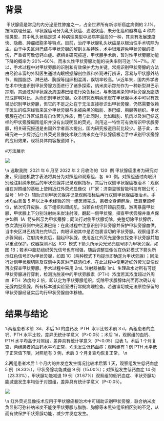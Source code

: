 # 背景

​ 甲状腺癌是常见的内分泌恶性肿瘤之一，占全世界所有新诊断癌症病例的 2.1%。按照病理分型，甲状腺癌可分为乳头状癌、滤泡状癌、未分化癌和髓样癌 4 种病理类型，其中乳头状癌是这 4 种病理类型中发病率最高的一种，其具有发展速度快、隐蔽、肿瘤细胞多等特点。目前，治疗甲状腺乳头状癌是以根治性手术切除为主。由于中央区淋巴结与甲状旁腺的解剖关系特殊，术中很难避免甲状旁腺的损伤，严重者可致低钙血症。据相关研究报道，甲状腺手术后，暂时性甲状旁腺功能下降的概率为 20%~60%，而永久性甲状旁腺功能的丧失率则可达 1%~7%。所以，手术过程中对甲状旁腺的识别和有效保护尤为关键。常规识别甲状旁腺的方法由经验丰富的外科医生通过肉眼根据解剖位置和外观进行辨识，容易与甲状腺外结节、周围脂肪、淋巴结、胸腺等组织相混淆，误切率较高。\n
​ 近年来，国内外学者在术中快速识别甲状旁腺方面进行了诸多探索，纳米炭示踪剂作为一种新型淋巴示踪剂，其通过对甲状腺及周围淋巴结进行染色标记，与未被黑染的甲状旁腺及脂肪形成鲜明对比，从而识别甲状旁腺。众多研究表明纳米炭在甲状腺手术中可以有效辅助识别甲状旁腺，但它的不足之处在于无法直接标识出甲状旁腺，仍然需要依赖于医生的临床经验来区分甲状旁腺与未被染黑的脂肪、淋巴结、胸腺等组织。甲状旁腺在近红外区域具有自体荧光性质，而与此同时，比如脂肪、肌肉以及淋巴结这样的甲状旁腺周围组织并没有出现明显的荧光。利用这一特性可有效辨识甲状腺旁腺，相关研究报道是由国外学者首次提出，国内研究报道目前比较少。基于此，本研究进一步探讨近红外荧光显像技术联合纳米炭在甲状腺癌根治手中识别甲状旁腺的应用效果，现将具体内容报道如下。

#方法展示

![](/md/21/21_3.png)

\n
选取我院  2021 年 6 月至 2022 年 2 月收治的  120  例 甲状腺癌患者为研究对象，采用随机数字表法将其分为对照组和观察组，各  60  例。对照组通过肉眼识别经注射纳米炭后的甲状旁腺并记录观察指标，其后行双侧甲状腺癌根治术：观察组在对照组的基础上使用近红外荧光显像仪（厂家：济南显微智能科技有限公司；型号：MI-2）辅助识别甲状旁腺并记录观察指标后再行双侧甲状腺癌根治术。手术均由具备 5 年以上手术经验的同一组医师完成，患者全身麻醉后，垫肩至颈伸位，依次切开皮肤、皮下组织和颈阔肌，沿颈白线切开颈前筋膜，游离暴露甲状腺，甲状腺上下分别注射纳米炭注射液，翻起一侧甲状腺，探查甲状旁腺并重点保护如图  1A  箭头所示为甲状旁腺；同法行对侧甲状腺切除。完整切除甲状腺后，依次清扫双侧中央区淋巴结：在此过程中注意识别甲状旁腺并保护甲状旁腺血供。当中央区淋巴结清扫完毕后，肉眼识别其中是否包裹误切的甲状旁腺。观察组手术步骤同前，注射纳米炭后，翻起甲状腺，使用近红外荧光显像仪探查甲状旁腺并加以重点保护。仪器探测术区  ICG  模式下箭头所示荧光光亮信号即为甲状旁腺，如图 1B；若术中脂肪组织荧光信号也有增强，随后调整显像仪在伪彩模式下箭头所示红色信号即为甲状旁腺，如图 1C（两种模式下均提示即确定为甲状旁腺）；同法行对侧甲状腺切除及双侧中央区淋巴结清扫术，在此过程中使用近红外荧光显像仪再次探查甲状旁腺。手术过程中采用 2mL 注射器抽取 1mL  生理盐水对所有可疑甲状旁腺进行穿刺，检测洗脱液中的甲状旁腺素（PTH）浓度若其浓度超过外周血  PTH  浓度的 2 倍，即认定为甲状旁腺组织。切除甲状腺腺体剖面再次确认有无腺内型旁腺，所有标本送实验室进行常规病理检查。若遇误切或无法原位保留的甲状旁腺经证实后均行甲状旁腺自体移植。

# 结果与结论

1.两组患者术前  3d、术后 1d 的血钙及  PTH  水平比较术前 3 d，两组患者的血钙、PTH 水平比较，差异无统计学意义（P>0.05）；术后 1d，观察组的血钙、PTH 水平均高于对照组，差异具有统计学意义（P<0.05）见表 1。术后 1 个月复查，两组患者的血钙水平均正常，均未发生低钙血症；观察组有 1 例 PTH 水平低于正常值下限，对照组有 3 例，术后 3 个月复查均恢复正常。
\n

2.两组患者术后 1 个月内的并发症发生情况比较术后第 1 天，观察组发生低钙血症 5 例（8.33%），甲状旁腺功能减退 9 例（15.00%）；对照组发生低钙血症 14 例（23.33%），甲状腺功能减退 19 例（31.67%）观察组的低钙血症、甲状旁腺功能减退发生率均低于对照组，差异具有统计学意义（P<0.05）。

![](/md/21/21_4.png)

\n
红外荧光显像技术应用于甲状腺癌根治术中可辅助识别甲状旁腺，联合纳米炭负显影可弥补纳米炭不能使甲状旁腺与脂肪、胸腺等未黑染组织相区别的不足，从而有效保护甲状旁腺功能，减少并发症发生。
